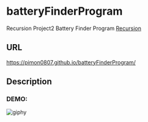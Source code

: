 # batteryFinderProgram
Recursion Project2 Battery Finder Program
[Recursion](https://recursionist.io)

## URL
https://pimon0807.github.io/batteryFinderProgram/

## Description
### DEMO:
![giphy](https://user-images.githubusercontent.com/50824776/196869983-0bd5965f-c7ad-4400-aeae-9310d6744ae3.gif)
